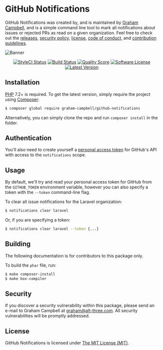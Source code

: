 GitHub Notifications
====================

GitHub Notifications was created by, and is maintained by [Graham Campbell](https://github.com/GrahamCampbell), and is a simple command line tool to mark all notifications about issues or rejected PRs as read on a given organization. Feel free to check out the [releases](https://github.com/GrahamCampbell/GitHub-Notifications/releases), [security policy](https://github.com/GrahamCampbell/GitHub-Notifications/security/policy), [license](LICENSE), [code of conduct](.github/CODE_OF_CONDUCT.md), and [contribution guidelines](.github/CONTRIBUTING.md).

![Banner](https://user-images.githubusercontent.com/2829600/71477091-0f3c7780-27e0-11ea-88f6-077601e11046.png)

<p align="center">
<a href="https://styleci.io/repos/124759574"><img src="https://styleci.io/repos/124759574/shield" alt="StyleCI Status"></img></a>
<a href="https://github.com/GrahamCampbell/GitHub-Notifications/actions?query=workflow%3ATests"><img src="https://img.shields.io/github/workflow/status/GrahamCampbell/GitHub-Notifications/Tests?style=flat-square" alt="Build Status"></img></a>
<a href="https://scrutinizer-ci.com/g/GrahamCampbell/GitHub-Notifications"><img src="https://img.shields.io/scrutinizer/g/GrahamCampbell/GitHub-Notifications.svg?style=flat-square" alt="Quality Score"></img></a>
<a href="LICENSE"><img src="https://img.shields.io/badge/license-MIT-brightgreen.svg?style=flat-square" alt="Software License"></img></a>
<a href="https://github.com/GrahamCampbell/GitHub-Notifications/releases"><img src="https://img.shields.io/github/release/GrahamCampbell/GitHub-Notifications.svg?style=flat-square" alt="Latest Version"></img></a>
</p>


## Installation

[PHP](https://php.net) 7.2+ is required. To get the latest version, simply require the project using [Composer](https://getcomposer.org):

```bash
$ composer global require graham-campbell/github-notifications
```

Alternatively, you can simply clone the repo and run `composer install` in the folder.


## Authentication

You'll also need to create yourself a [personal access token](https://github.com/settings/tokens) for GitHub's API with access to the `notifications` scope. 

## Usage

By default, we'll try and read your personal access token for GitHub from the `GITHUB_TOKEN` environment variable, however you can also specify a token with the `--token` command-line flag.

To clear all issue notifications for the Laravel organization:

```bash
$ notifications clear laravel
```

Or, if you are specifying a token:

```bash
$ notifications clear laravel --token {...}
```


## Building

The following documentation is for contributors to this package only.

To build the `phar` file, run:

```bash
$ make composer-install
$ make box-compiler
```


## Security

If you discover a security vulnerability within this package, please send an e-mail to Graham Campbell at graham@alt-three.com. All security vulnerabilities will be promptly addressed.


## License

GitHub Notifications is licensed under [The MIT License (MIT)](LICENSE).
